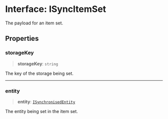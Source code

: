 # Interface: ISyncItemSet

The payload for an item set.

## Properties

### storageKey

> **storageKey**: `string`

The key of the storage being set.

***

### entity

> **entity**: [`ISynchronisedEntity`](ISynchronisedEntity.md)

The entity being set in the item set.
